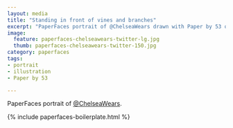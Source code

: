 ```yaml
---
layout: media
title: "Standing in front of vines and branches"
excerpt: "PaperFaces portrait of @ChelseaWears drawn with Paper by 53 on an iPad."
image: 
  feature: paperfaces-chelseawears-twitter-lg.jpg
  thumb: paperfaces-chelseawears-twitter-150.jpg
category: paperfaces
tags: 
- portrait
- illustration
- Paper by 53

---
```


PaperFaces portrait of [@ChelseaWears](http://twitter.com/ChelseaWears).

{% include paperfaces-boilerplate.html %}